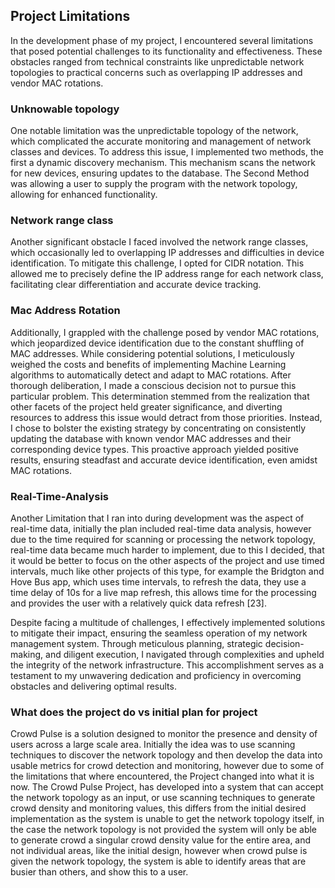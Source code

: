 ## Project Limitations
In the development phase of my project, I encountered several limitations that posed potential challenges to its functionality and effectiveness. These obstacles ranged from technical constraints like unpredictable network topologies to practical concerns such as overlapping IP addresses and vendor MAC rotations.
### Unknowable topology
One notable limitation was the unpredictable topology of the network, which complicated the accurate monitoring and management of network classes and devices. To address this issue, I implemented two methods, the first a dynamic discovery mechanism. This mechanism scans the network for new devices, ensuring updates to the database. The Second Method was allowing a user to supply the program with the network topology, allowing for enhanced functionality.
### Network range class
Another significant obstacle I faced involved the network range classes, which occasionally led to overlapping IP addresses and difficulties in device identification. To mitigate this challenge, I opted for CIDR notation. This allowed me to precisely define the IP address range for each network class, facilitating clear differentiation and accurate device tracking.
### Mac Address Rotation
Additionally, I grappled with the challenge posed by vendor MAC rotations, which jeopardized device identification due to the constant shuffling of MAC addresses. While considering potential solutions, I meticulously weighed the costs and benefits of implementing Machine Learning algorithms to automatically detect and adapt to MAC rotations. After thorough deliberation, I made a conscious decision not to pursue this particular problem. This determination stemmed from the realization that other facets of the project held greater significance, and diverting resources to address this issue would detract from those priorities. Instead, I chose to bolster the existing strategy by concentrating on consistently updating the database with known vendor MAC addresses and their corresponding device types. This proactive approach yielded positive results, ensuring steadfast and accurate device identification, even amidst MAC rotations.
### Real-Time-Analysis
Another Limitation that I ran into during development was the aspect of real-time data, initially the plan included real-time data analysis, however due to the time required for scanning or processing the network topology, real-time data became much harder to implement, due to this I decided, that it would be better to focus on the other aspects of the project and use timed intervals, much like other projects of this type, for example the Bridgton and Hove Bus app, which uses time intervals, to refresh the data, they use a time delay of 10s for a live map refresh, this allows time for the processing and provides the user with a relatively quick data refresh [23].

Despite facing a multitude of challenges, I effectively implemented solutions to mitigate their impact, ensuring the seamless operation of my network management system. Through meticulous planning, strategic decision-making, and diligent execution, I navigated through complexities and upheld the integrity of the network infrastructure. This accomplishment serves as a testament to my unwavering dedication and proficiency in overcoming obstacles and delivering optimal results.
### What does the project do vs initial plan for project
Crowd Pulse is a solution designed to monitor the presence and density of users across a large scale area. Initially the idea was to use scanning techniques to discover the network topology and then develop the data into usable metrics for crowd detection and monitoring, however due to some of the limitations that where encountered, the Project changed into what it is now. The Crowd Pulse Project, has developed into a system that can accept the network topology as an input, or use scanning techniques to generate crowd density and monitoring values, this differs from the initial desired implementation as the system is unable to get the network topology itself, in the case the network topology is not provided the system will only be able to generate crowd a singular crowd density value for the entire area, and not individual areas, like the initial design, however when crowd pulse is given the network topology, the system is able to identify areas that are busier than others, and show this to a user.

